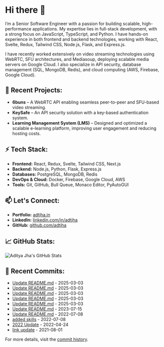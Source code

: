 # Hi there 👋

I’m a Senior Software Engineer with a passion for building scalable, high-performance applications. My expertise lies in full-stack development, with a strong focus on JavaScript, TypeScript, and Python. I have hands-on experience in both frontend and backend technologies, working with React, Svelte, Redux, Tailwind CSS, Node.js, Flask, and Express.js.

I have recently worked extensively on video streaming technologies using WebRTC, SFU architectures, and Mediasoup, deploying scalable media servers on Google Cloud. I also specialize in API security, database management (SQL, MongoDB, Redis), and cloud computing (AWS, Firebase, Google Cloud).

## 🔭 Recent Projects:

- **6buns** – A WebRTC API enabling seamless peer-to-peer and SFU-based video streaming.
- **KeySafe** – An API security solution with a key-based authentication system.
- **Learning Management System (LMS)** – Designed and optimized a scalable e-learning platform, improving user engagement and reducing hosting costs.

## ⚡ Tech Stack:

- **Frontend:** React, Redux, Svelte, Tailwind CSS, Next.js
- **Backend:** Node.js, Python, Flask, Express.js
- **Databases:** PostgreSQL, MongoDB, Redis
- **DevOps & Cloud:** Docker, Firebase, Google Cloud, AWS
- **Tools:** Git, GitHub, Bull Queue, Monaco Editor, PyAutoGUI

## 📫 Let's Connect:

- **Portfolio:** [adtjha.in](https://adtjha.in)
- **LinkedIn:** [linkedin.com/in/adtjha](https://linkedin.com/in/adtjha)
- **GitHub:** [github.com/adtjha](https://github.com/adtjha)

## 📈 GitHub Stats:
![Aditya Jha's GitHub Stats](https://github-readme-stats.vercel.app/api?username=adtjha&show_icons=true&theme=radical)

## 📜 Recent Commits:

- [Update README.md](https://github.com/adtjha/adtjha/commit/33f4b2d9c4d020f49376cfd3bbc5bca4315b46c5) - 2025-03-03
- [Update README.md](https://github.com/adtjha/adtjha/commit/4d1036ce5a9b46ef0ebd0232a26f3cfc13550318) - 2025-03-03
- [Update README.md](https://github.com/adtjha/adtjha/commit/4106e49a3897160250b407c580925e069d22130f) - 2025-03-03
- [Update README.md](https://github.com/adtjha/adtjha/commit/2c9de1f6c9759324f6dd8e3148bc7ff91c8e9876) - 2025-03-03
- [Update README.md](https://github.com/adtjha/adtjha/commit/4162dee42876debad1186ae8e238d7b7a72a2cdd) - 2025-03-03
- [Update README.md](https://github.com/adtjha/adtjha/commit/3b392acd88e48f429b89d7545ed369c5219b0c82) - 2023-07-15
- [Update README.md](https://github.com/adtjha/adtjha/commit/e3e0fa54ddf6eec5ee5f3e39df91b4e65df91312) - 2022-07-08
- [added skills](https://github.com/adtjha/adtjha/commit/5569fe223497dd34727341945321b086148989b1) - 2022-07-08
- [2022 Update](https://github.com/adtjha/adtjha/commit/8c233c028793decb8f074dfe592c983e3aa091e8) - 2022-04-24
- [link update](https://github.com/adtjha/adtjha/commit/da4fe52f1932a7e43a3628eaea6b601d368ccf32) - 2021-08-01

For more details, visit the [commit history](https://github.com/adtjha/adtjha/commits/master).
